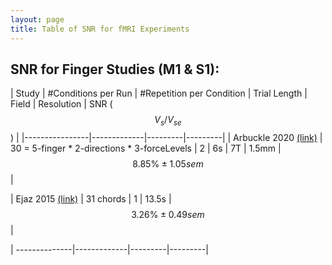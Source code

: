 ```yaml
---
layout: page
title: Table of SNR for fMRI Experiments
---
```


## SNR for Finger Studies (M1 & S1):

| Study | #Conditions per Run | #Repetition per Condition | Trial Length | Field | Resolution | SNR ($$ V_s / V_{se}$$) |
|----------------|-------------|---------|---------|
| Arbuckle 2020 <a href="https://www.jneurosci.org/content/40/48/9210" target="_blank">(link)</a> | 30 = 5-finger * 2-directions * 3-forceLevels | 2 | 6s | 7T | 1.5mm | $$8.85\% \pm 1.05sem$$ |

| Ejaz 2015 <a href="https://www.nature.com/articles/nn.4038" target="_blank">(link)</a> | 31 chords | 1 | 13.5s | $$3.26\% \pm 0.49sem$$ |


| --------------|-------------|---------|---------|